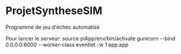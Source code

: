 # ProjetSyntheseSIM
Programme de jeu d'échec automatisé





Pour lancer le serveur:
source piApp/env/bin/activate
gunicorn --bind 0.0.0.0:8000 --worker-class eventlet -w 1 app:app

